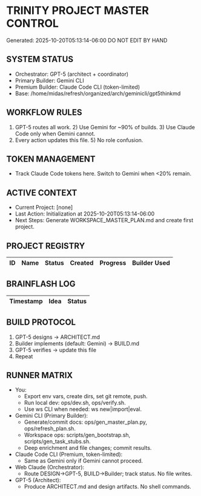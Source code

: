 # TRINITY PROJECT MASTER CONTROL
Generated: 2025-10-20T05:13:14-06:00
DO NOT EDIT BY HAND

## SYSTEM STATUS
- Orchestrator: GPT-5 (architect + coordinator)
- Primary Builder: Gemini CLI
- Premium Builder: Claude Code CLI (token-limited)
- Base: /home/midas/refresh/organized/arch/geminicli/gpt5thinkmd

## WORKFLOW RULES
1) GPT-5 routes all work. 2) Use Gemini for ~90% of builds. 3) Use Claude Code only when Gemini cannot.
4) Every action updates this file. 5) No role confusion.

## TOKEN MANAGEMENT
- Track Claude Code tokens here. Switch to Gemini when <20% remain.

## ACTIVE CONTEXT
- Current Project: [none]
- Last Action: Initialization at 2025-10-20T05:13:14-06:00
- Next Steps: Generate WORKSPACE_MASTER_PLAN.md and create first project.

## PROJECT REGISTRY
| ID | Name | Status | Created | Progress | Builder Used |
|----|------|--------|---------|----------|--------------|

## BRAINFLASH LOG
| Timestamp | Idea | Status |
|-----------|------|--------|

## BUILD PROTOCOL
1) GPT-5 designs → ARCHITECT.md
2) Builder implements (default: Gemini) → BUILD.md
3) GPT-5 verifies → update this file
4) Repeat
## RUNNER MATRIX
- You:
  - Export env vars, create dirs, set git remote, push.
  - Run local dev: ops/dev.sh, ops/verify.sh.
  - Use ws CLI when needed: ws new|import|eval.
- Gemini CLI (Primary Builder):
  - Generate/commit docs: ops/gen_master_plan.py, ops/refresh_plan.sh.
  - Workspace ops: scripts/gen_bootstrap.sh, scripts/gen_task_stubs.sh.
  - Deep enrichment and file changes; commit results.
- Claude Code CLI (Premium, token-limited):
  - Same as Gemini only if Gemini cannot proceed.
- Web Claude (Orchestrator):
  - Route DESIGN→GPT-5, BUILD→Builder; track status. No file writes.
- GPT-5 (Architect):
  - Produce ARCHITECT.md and design artifacts. No shell commands.
